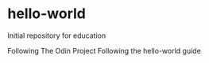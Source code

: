 # hello-world
Initial repository for education

Following The Odin Project
Following the hello-world guide
